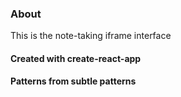 ### About

This is the note-taking iframe interface

#### Created with create-react-app

#### Patterns from subtle patterns